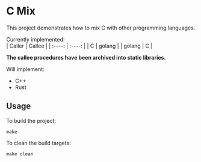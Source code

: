 # C Mix
This project demonstrates how to mix C with other programming languages.  

Currently implemented:  
| Caller | Callee |
| :----: | :----: |
| C | golang |
| golang | C |  

**The callee procedures have been archived into static libraries.**

Will implement:  
- C++
- Rust

## Usage
To build the project:  

```shell
make
```

To clean the build targets:

```shell
make clean
```